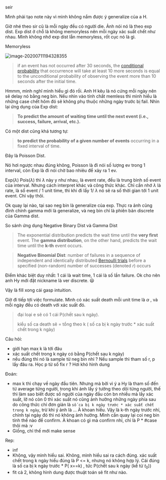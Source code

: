 seir 

Mình phải tạo note này vì mình không nắm được ý generalize của a H.

Giờ nhé theo sir cũ là mỗi ngày đều có người die. Ảnh nói nó là theo exp dist. Exp dist ở chỗ là không memoryless nên mỗi ngày xác suất chết như nhau. Mình không nhớ exp dist lẫn memoryless, rốt cục nó là gì.

Memoryless

![image-20200711194328355](C:\Users\MyPC\AppData\Roaming\Typora\typora-user-images\image-20200711194328355.png)

> if an event has not occurred after 30 seconds, the [conditional probability](https://en.wikipedia.org/wiki/Conditional_probability) that occurrence will take at least 10 more seconds is equal to the unconditional probability of observing the event more than 10 seconds after the initial time.

Hmmm, mình nghĩ mình hiểu gì đó rồi. Anh H kêu là nó cứng mỗi ngày nên sẽ delay nó bằng neg bin. Nếu nhìn vào tính chất memless thì mình hiểu là những case chết hôm đó sẽ không phụ thuộc những ngày trước bị fail. Nhìn lại ứng dụng của Exp dist: 

> **To predict the amount of waiting time until the next event (i.e., success, failure, arrival, etc.).**

Có một dist cũng khá tương tự:

>  **to predict the probability of a given number of events** occurring in a fixed interval of time.

Đây là Poisson Dist. 

Nó hơi ngược nhau đúng không, Poisson là đi nói số lượng ev trong 1 interval, còn Exp là đi nói chờ bao nhiêu để xảy ra 1 ev.

Exp($\lambda$) Pois($\lambda$) thì $\lambda$ này y như nhau, là event rate, đều là trung bình số event của interval. Nhưng cách interpret khác và công thức khác. Chỉ cần nhớ $\lambda$ là rate, là số event / 1 unit time, thì khi đi lấy 1/ $\lambda$ nó sẽ ra số thời gian tới 1 unit event. Chỉ vậy thôi.

Ok quay lại nào, tại sao neg bin là generalize của exp. Thực ra ảnh cũng đính chính gamma mới là generalize, và neg bin chỉ là phiên bản discrete của Gamma dist. 



So sánh ứng dụng Negative Binary Dist và Gamma Dist

>  The exponential distribution predicts the wait time until the **very first** event. The **gamma distribution**, on the other hand, predicts the wait time until the **k-th** event occurs.

> **Negative Binomial Dist**: number of failures in a sequence of independent and identically distributed [Bernoulli trials](https://en.wikipedia.org/wiki/Bernoulli_trial) before a specified (non-random) number of successes (denoted *r*) occurs

Điểm khác biệt duy nhất: 1 cái là wait time, 1 cái là số lần failure. Ok cho nên anh Hy mới đặt nickname là ver discrete. :smiley: 

Vậy là fill xong cái gasp intuition. 

Giờ đi tiếp tới việc formulate. Mình có xác suất death mỗi unit time là $\alpha$ , và mỗi ngày đều có death với xác suất đó. 

> đại loại e sẽ có 1 cái P(chết sau k ngày). 
>
> kiểu số ca death sẽ = tổng theo k ( số ca bị k ngày trước * xác suất chết trong k ngày)

Câu hỏi: 

- giới hạn max k là tới đâu 
- xác suất chết trong k ngày có bằng P(chết sau k ngày)
- nếu đúng thì nó là sample từ neg bin nhỉ ? Nếu sample thì tham số r, p lấy đâu ra. Học p từ số fix r ? Hơi khó hình dung

Đoán:

- max k thì chạy về ngày đầu tiên. Nhưng mà bởi vì ý a Hy là tham số đến từ average từng người, trong khi ảnh lấy ý tưởng theo dõi từng người, thế thì làm sao biết được số người của ngày đầu còn bn nhiều mà lấy xác suất, lỡ nó còn 0 thì xác suất nó cũng ảnh hưởng những ngày phía sau do công thức chỉ đơn giản là `số ca bị k ngày trước * xác suất chết trong k ngày`, trừ khi ý ảnh là ... À khoan hiểu. Vậy là k-th ngày trước nhỉ, chính tại ngày đó thì nó không ảnh hưởng.  Mình cần quay lại coi neg bin tính thế nào để confirm. À khoan có gì mà confirm nhỉ, chỉ là P * #case thôi mà :v 
- Giống, chỉ thế mới make sense

Rep: 

- inf 
- Không, vậy mình hiểu sai. Không, mình hiểu sai ra cách đúng. xác suất chết trong k ngày hiểu đúng là P <= k, nhưng nó không hợp lý. Cái đúng là số ca bị k ngày trước * P( x==k) , tức P(chết sau k ngày (kể từ $t_0$))
- fit cả 2, không hình dung được thuật toán sẽ fit như nào. 


